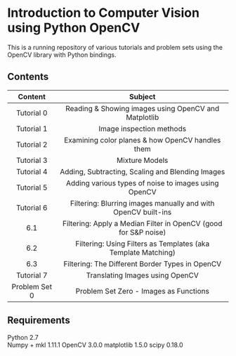 # Introduction to Computer Vision using Python OpenCV

This is a running repository of various tutorials and problem sets using the OpenCV library with Python bindings.

## Contents

| Content       | Subject                                                        |
|:-------------:|:--------------------------------------------------------------:|
| Tutorial 0    | Reading & Showing images using OpenCV and Matplotlib           |
| Tutorial 1    | Image inspection methods                                       |
| Tutorial 2    | Examining color planes & how OpenCV handles them               |
| Tutorial 3    | Mixture Models                                                 |
| Tutorial 4    | Adding, Subtracting, Scaling and Blending Images               |
| Tutorial 5    | Adding various types of noise to images using OpenCV           |
| Tutorial 6    | Filtering: Blurring images manually and with OpenCV built-ins  |
| 6.1           | Filtering: Apply a Median Filter in OpenCV (good for S&P noise)|
| 6.2           | Filtering: Using Filters as Templates (aka Template Matching)  |
| 6.3           | Filtering: The Different Border Types in OpenCV                |
| Tutorial 7    | Translating Images using OpenCV                                |
| Problem Set 0 | Problem Set Zero - Images as Functions                         |

## Requirements

Python 2.7  
Numpy + mkl 1.11.1
OpenCV 3.0.0
matplotlib 1.5.0
scipy 0.18.0
